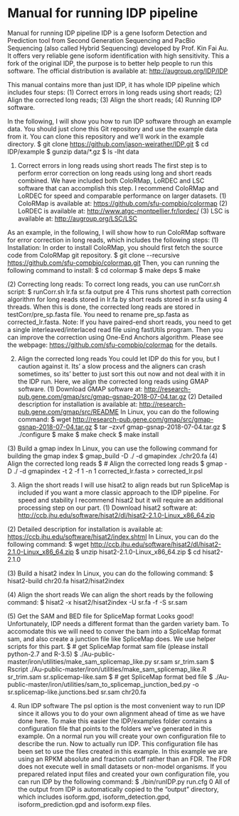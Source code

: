 # Manual for running IDP pipeline

Manual for running IDP pipeline
IDP is a gene Isoform Detection and Prediction tool from Second Generation Sequencing and PacBio Sequencing (also called Hybrid Sequencing) developed by Prof. Kin Fai Au. It offers very reliable gene isoform identification with high sensitivity. This a fork of the original IDP, the purpose is to better help people to run this software. The official distribution is available at: http://augroup.org/IDP/IDP

This manual contains more than just IDP, it has whole IDP pipeline which includes four steps: (1) Correct errors in long reads using short reads; (2) Align the corrected long reads; (3) Align the short reads; (4) Running IDP software. 

In the following, I will show you how to run IDP software through an example data. You should just clone this Git repository and use the example data from it. You can clone this repository and we'll work in the example directory.
$ git clone https://github.com/jason-weirather/IDP.git
$ cd IDP/example
$ gunzip data/*.gz
$ ls -lht data

1. Correct errors in long reads using short reads
The first step is to perform error correction on long reads using long and short reads combined. We have included both ColoRMap, LoRDEC and LSC software that can accomplish this step. I recommend ColoRMap and LoRDEC for speed and comparable performance on larger datasets.
(1) ColoRMap is available at:  https://github.com/sfu-compbio/colormap
(2) LoRDEC is available at: http://www.atgc-montpellier.fr/lordec/
(3) LSC is available at: http://augroup.org/LSC/LSC

As an example, in the following, I will show how to run ColoRMap software for error correction in long reads, which includes the following steps:
(1) Installation: In order to install ColoRMap, you should first fetch the source code from ColoRMap git repository.
$ git clone --recursive https://github.com/sfu-compbio/colormap.git
Then, you can running the following command to install:
$ cd colormap
$ make deps
$ make

(2) Correcting long reads: To correct long reads, you can use runCorr.sh script:
$ runCorr.sh lr.fa sr.fa output pre 4
This runs shortest path correction algorithm for long reads stored in lr.fa by short reads stored in sr.fa using 4 threads. When this is done, the corrected long reads are stored in testCorr/pre_sp.fasta file. You need to rename pre_sp.fasta as corrected_lr.fasta.
Note: If you have paired-end short reads, you need to get a single interleaved/interlaced read file using fastUtils program. Then you can improve the correction using One-End Anchors algorithm. Please see the webpage: https://github.com/sfu-compbio/colormap for the details.

2. Align the corrected long reads
You could let IDP do this for you, but I caution against it. Its’ a slow process and the aligners can crash sometimes, so its’ better to just sort this out now and not deal with it in the IDP run. Here, we align the corrected long reads using GMAP software. 
 (1) Download GMAP software at:
 http://research-pub.gene.com/gmap/src/gmap-gsnap-2018-07-04.tar.gz
 (2) Detailed description for installation is available at: 
http://research-pub.gene.com/gmap/src/README 
In Linux, you can do the following command:
$ wget http://research-pub.gene.com/gmap/src/gmap-gsnap-2018-07-04.tar.gz 
$ tar –zxvf gmap-gsnap-2018-07-04.tar.gz
$ ./configure 
$ make 
$ make check 
$ make install 

 (3) Build a gmap index
In Linux, you can use the following command for building the gmap index
$ gmap_build -D ./ -d gmapindex ./chr20.fa
(4) Align the corrected long reads
$ # Align the corrected long reads
$ gmap -D ./ -d gmapindex -t 2 -f 1 -n 1 corrected_lr.fasta > corrected_lr.psl

3. Align the short reads
I will use hisat2 to align reads but run SpliceMap is included if you want a more classic approach to the IDP pipeline. For speed and stability I recommend hisat2 but it will require an additional processing step on our part.
(1) Download hisat2 software at:
http://ccb.jhu.edu/software/hisat2/dl/hisat2-2.1.0-Linux_x86_64.zip

(2) Detailed description for installation is available at:
https://ccb.jhu.edu/software/hisat2/index.shtml
In Linux, you can do the following command:
$ wget http://ccb.jhu.edu/software/hisat2/dl/hisat2-2.1.0-Linux_x86_64.zip
$ unzip hisat2-2.1.0-Linux_x86_64.zip
$ cd hisat2-2.1.0

(3) Build a hisat2 index
In Linux, you can do the following command:
$ hisat2-build chr20.fa hisat2/hisat2index

(4) Align the short reads
We can align the short reads by the following command:
$ hisat2 -x hisat2/hisat2index -U sr.fa -f -S sr.sam

(5) Get the SAM and BED file for SpliceMap format
Looks good! Unfortunately, IDP needs a different format than the garden variety bam. To accomodate this we will need to conver the bam into a SpliceMap format sam, and also create a junction file like SpliceMap does. We use helper scripts for this part.
$ # get SpliceMap format sam file (please install python-2.7 and R-3.5)
$ ./Au-public-master/iron/utilities/make_sam_splicemap_like.py sr.sam sr_trim.sam
$ Rscript ./Au-public-master/iron/utilities/make_sam_splicemap_like.R sr_trim.sam sr.splicemap-like.sam
$ # get SpliceMap format bed file
$ ./Au-public-master/iron/utilities/sam_to_splicemap_junction_bed.py -o sr.splicemap-like.junctions.bed sr.sam chr20.fa

4. Run IDP software
The psl option is the most convenient way to run IDP since it allows you to do your own alignment ahead of time as we have done here. To make this easier the IDP/examples folder contains a configuration file that points to the folders we've generated in this example. On a normal run you will create your own configuration file to describe the run. Now to actually run IDP. This configuration file has been set to use the files created in this example. In this example we are using an RPKM absolute and fraction cutoff rather than an FDR. The FDR does not execute well in small datasets or non-model organisms.
If you prepared related input files and created your own configuration file, you can run IDP by the following command:
$ ./bin/runIDP.py run.cfg 0
All of the output from IDP is automatically copied to the “output” directory, which includes isoform.gpd, isoform_detection.gpd, isoform_prediction.gpd and isoform.exp files.

